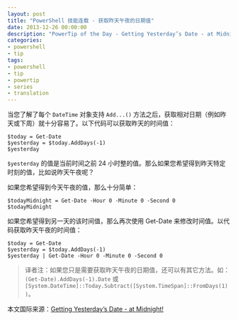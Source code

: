```yaml
---
layout: post
title: "PowerShell 技能连载 - 获取昨天午夜的日期值"
date: 2013-12-26 00:00:00
description: "PowerTip of the Day - Getting Yesterday’s Date - at Midnight!"
categories:
- powershell
- tip
tags:
- powershell
- tip
- powertip
- series
- translation
---
```

当您了解了每个 `DateTime` 对象支持 `Add...()` 方法之后，获取相对日期（例如昨天或下周）就十分容易了。以下代码可以获取昨天的时间值：

	$today = Get-Date
	$yesterday = $today.AddDays(-1)
	$yesterday

`$yesterday` 的值是当前时间之前 24 小时整的值。那么如果您希望得到昨天特定时刻的值，比如说昨天午夜呢？

如果您希望得到今天午夜的值，那么十分简单：

	$todayMidnight = Get-Date -Hour 0 -Minute 0 -Second 0
	$todayMidnight

如果您希望得到另一天的该时间值，那么再次使用 Get-Date 来修改时间值。以代码获取昨天午夜的时间值：

	$today = Get-Date
	$yesterday = $today.AddDays(-1)
	$yesterday | Get-Date -Hour 0 -Minute 0 -Second 0

> 译者注：如果您只是需要获取昨天午夜的日期值，还可以有其它方法。如：`(Get-Date).AddDays(-1).Date` 或 `[System.DateTime]::Today.Subtract([System.TimeSpan]::FromDays(1))`。

<!--more-->
本文国际来源：[Getting Yesterday’s Date - at Midnight!](http://community.idera.com/powershell/powertips/b/tips/posts/getting-yesterday-s-date-at-midnight)
